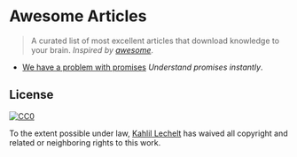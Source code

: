 # Awesome Articles

> A curated list of most excellent articles that download knowledge to your brain. _Inspired by [awesome](https://github.com/sindresorhus/awesome)_.

* [We have a problem with promises](http://pouchdb.com/2015/05/18/we-have-a-problem-with-promises.html) _Understand promises instantly_.

## License

[![CC0](http://i.creativecommons.org/p/zero/1.0/88x31.png)](http://creativecommons.org/publicdomain/zero/1.0/)

To the extent possible under law, [Kahlil Lechelt](http://sindresorhus.com) has waived all copyright and related or neighboring rights to this work.

